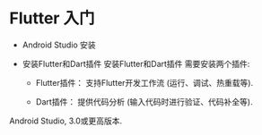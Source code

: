 # Flutter 入门

 - Android Studio 安装



- 安装Flutter和Dart插件
安装Flutter和Dart插件
需要安装两个插件:

    - Flutter插件： 支持Flutter开发工作流 (运行、调试、热重载等).

    - Dart插件： 提供代码分析 (输入代码时进行验证、代码补全等).

Android Studio, 3.0或更高版本.


